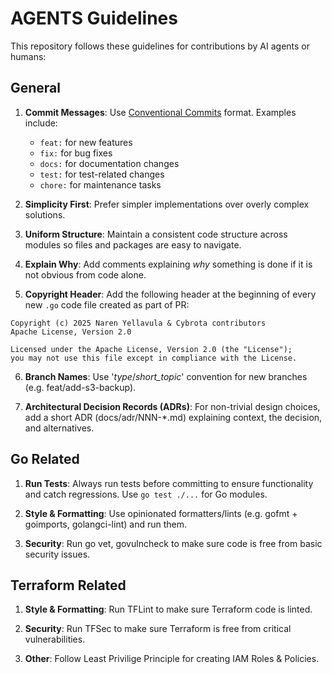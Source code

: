 # AGENTS Guidelines

This repository follows these guidelines for contributions by AI agents or humans:

## General

1. **Commit Messages**: Use [Conventional Commits](https://www.conventionalcommits.org/) format. Examples include:
   - `feat:` for new features
   - `fix:` for bug fixes
   - `docs:` for documentation changes
   - `test:` for test-related changes
   - `chore:` for maintenance tasks

2. **Simplicity First**: Prefer simpler implementations over overly complex solutions.

3. **Uniform Structure**: Maintain a consistent code structure across modules so files and packages are easy to navigate.

4. **Explain Why**: Add comments explaining *why* something is done if it is not obvious from code alone.

5. **Copyright Header**: Add the following header at the beginning of every new `.go` code file created as part of PR:

  ```
  Copyright (c) 2025 Naren Yellavula & Cybrota contributors
  Apache License, Version 2.0

  Licensed under the Apache License, Version 2.0 (the "License");
  you may not use this file except in compliance with the License.
  ```
6. **Branch Names**: Use '_type_/_short_topic_' convention for new branches (e.g. feat/add-s3-backup).

7. **Architectural Decision Records (ADRs)**: For non-trivial design choices, add a short ADR (docs/adr/NNN-*.md) explaining context, the decision, and alternatives.

## Go Related

1. **Run Tests**: Always run tests before committing to ensure functionality and catch regressions. Use `go test ./...` for Go modules.

2. **Style & Formatting**: Use opinionated formatters/lints (e.g. gofmt + goimports, golangci-lint) and run them.

3. **Security**: Run go vet, govulncheck to make sure code is free from basic security issues.

## Terraform Related

1. **Style & Formatting**: Run TFLint to make sure Terraform code is linted.

2. **Security**: Run TFSec to make sure Terraform is free from critical vulnerabilities.

3. **Other**: Follow Least Privilige Principle for creating IAM Roles & Policies.
